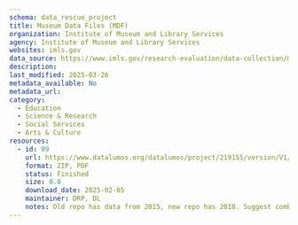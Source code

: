 ```yaml
---
schema: data_rescue_project 
title: Museum Data Files (MDF)
organization: Institute of Museum and Library Services
agency: Institute of Museum and Library Services
websites: imls.gov
data_source: https://www.imls.gov/research-evaluation/data-collection/museum-data-files
description: 
last_modified: 2025-03-26
metadata_available: No
metadata_url: 
category:
  - Education 
  - Science & Research 
  - Social Services 
  - Arts & Culture 
resources:
  - id: 99
    url: https://www.datalumos.org/datalumos/project/219155/version/V1/view
    format: ZIP, PDF
    status: Finished
    size: 0.0
    download_date: 2025-02-05
    maintainer: DRP, DL
    notes: Old repo has data from 2015, new repo has 2018. Suggest combine old with new
---
```

